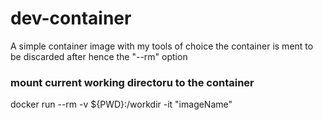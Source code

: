 # dev-container
A simple container image with my tools of choice
the container is ment to be discarded after hence the "--rm" option

### mount current working directoru to the container
docker run --rm -v ${PWD}:/workdir -it "imageName"